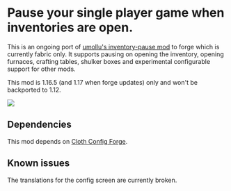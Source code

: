 # Pause your single player game when inventories are open.
This is an ongoing port of [umollu's inventory-pause mod](https://modrinth.com/mod/inventory-pause) to forge which is currently fabric only.
It supports pausing on opening the inventory, opening furnaces, crafting tables, shulker boxes and experimental configurable support for other mods.


This mod is 1.16.5 (and 1.17 when forge updates) only and won't be backported to 1.12.

![](https://media.giphy.com/media/mCJQCNkacCMGpUDj3h/giphy.gif)

## Dependencies
This mod depends on [Cloth Config Forge](https://www.curseforge.com/minecraft/mc-mods/cloth-config-forge/).

## Known issues
The translations for the config screen are currently broken.